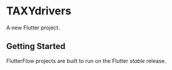 # TAXYdrivers

A new Flutter project.

## Getting Started

FlutterFlow projects are built to run on the Flutter _stable_ release.
